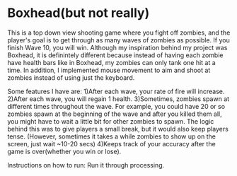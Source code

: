 # Boxhead(but not really) 

This is a top down view shooting game where you fight off zombies, and the player's goal is to get through as many waves of zombies as possible. If you finish Wave 10, you will win. Although my inspiration behind my project was Boxhead, it is definintely different because instead of having each zombie have health bars like in Boxhead, my zombies can only tank one hit at a time. In addition, I implemented mouse movement to aim and shoot at zombies instead of using just the keyboard.    

Some features I have are: 
1)After each wave, your rate of fire will increase.
2)After each wave, you will regain 1 health. 
3)Sometimes, zombies spawn at different times throughout the wave. For example, you could have 20 or so zombies spawn at the beginning of the wave and after you killed them all, you might have to wait a little bit for other zombies to spawn. The logic behind this was to give players a small break, but it would also keep players tense. (However, sometimes it takes a while zombies to show up on the screen, just wait ~10-20 secs)
4)Keeps track of your accuracy after the game is over(whether you win or lose).

Instructions on how to run:
Run it through processing. 
